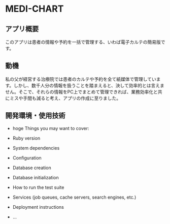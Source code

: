 # MEDI-CHART

## アプリ概要
このアプリは患者の情報や予約を一括で管理する、いわば電子カルテの簡易版です。

## 動機
私の父が経営する治療院では患者のカルテや予約を全て紙媒体で管理しています。しかし、数千人分の情報を扱うことを踏まえると、決して効率的とは言えません。そこで、それらの情報をPC上でまとめて管理できれば、業務効率化と共にミスや手間も減ると考え、アプリの作成に至りました。

## 開発環境・使用技術
- hoge
Things you may want to cover:

* Ruby version

* System dependencies

* Configuration

* Database creation

* Database initialization

* How to run the test suite

* Services (job queues, cache servers, search engines, etc.)

* Deployment instructions

* ...
